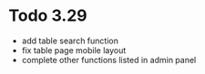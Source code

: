 # Todo 3.29

- add table search function
- fix table page mobile layout
- complete other functions listed in admin panel
